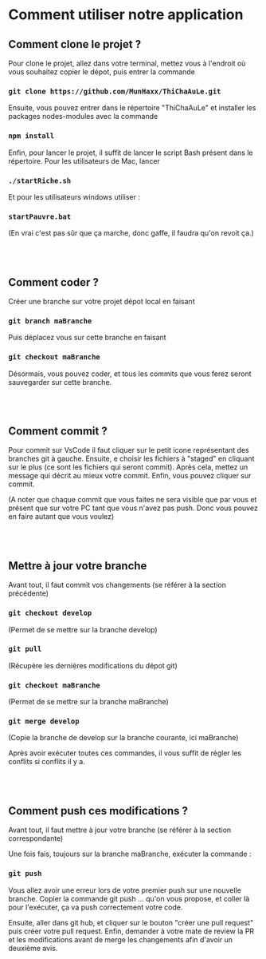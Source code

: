 # Comment utiliser notre application

## Comment clone le projet ?

Pour clone le projet, allez dans votre terminal, mettez vous à l'endroit où vous souhaitez copier le dépot, puis entrer la commande

### `git clone https://github.com/MunHaxx/ThiChaAuLe.git`

Ensuite, vous pouvez entrer dans le répertoire "ThiChaAuLe" et installer les packages nodes-modules avec la commande

### `npm install`

Enfin, pour lancer le projet, il suffit de lancer le script Bash présent dans le répertoire. Pour les utilisateurs de Mac, lancer 

### `./startRiche.sh`

Et pour les utilisateurs windows utiliser :

### `startPauvre.bat`
(En vrai c'est pas sûr que ça marche, donc gaffe, il faudra qu'on revoit ça.) 

<br><br>

## Comment coder ?
Créer une branche sur votre projet dépot local en faisant 
### `git branch maBranche`

Puis déplacez vous sur cette branche en faisant

### `git checkout maBranche`

Désormais, vous pouvez coder, et tous les commits que vous ferez seront sauvegarder sur cette branche.

<br><br>

## Comment commit ?

Pour commit sur VsCode il faut cliquer sur le petit icone représentant des branches git à gauche. Ensuite, e choisir les fichiers à "staged" en cliquant sur le plus (ce sont les fichiers qui seront commit). Après cela, mettez un message qui décrit au mieux votre commit. Enfin, vous pouvez cliquer sur commit.

(A noter que chaque commit que vous faites ne sera visible que par vous et présent que sur votre PC tant que vous n'avez pas push. Donc vous pouvez en faire autant que vous voulez)

<br><br>

## Mettre à jour votre branche
Avant tout, il faut commit vos changements (se référer à la section précédente)

### `git checkout develop`
(Permet de se mettre sur la branche develop)

### `git pull`
(Récupère les dernières modifications du dépot git)

### `git checkout maBranche`
(Permet de se mettre sur la branche maBranche)

### `git merge develop`
(Copie la branche de develop sur la branche courante, ici maBranche)

Après avoir exécuter toutes ces commandes, il vous suffit de régler les conflits si conflits il y a. 

<br><br>

## Comment push ces modifications ?

Avant tout, il faut mettre à jour votre branche (se référer à la section correspondante)
  
Une fois fais, toujours sur la branche maBranche, exécuter la commande :

### `git push`

Vous allez avoir une erreur lors de votre premier push sur une nouvelle branche. Copier la commande git push ... qu'on vous propose, et coller là pour l'exécuter, ça va push correctement votre code.

Ensuite, aller dans git hub, et cliquer sur le bouton "créer une pull request" puis créer votre pull request. Enfin, demander à votre mate de review la PR et les modifications avant de merge les changements afin d'avoir un deuxième avis. 